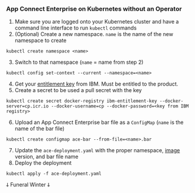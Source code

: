 ### App Connect Enterprise on Kubernetes without an Operator

1. Make sure you are logged onto your Kubernetes cluster and have a command line interface to run `kubectl` commands
2. (Optional) Create a new namespace.  `name` is the name of the new namespace to create
```
kubectl create namespace <name>
```
3. Switch to that namespace (`name` = name from step 2)
```
kubectl config set-context --current --namespace=<name>
```
4. Get your [entitlement key](https://myibm.ibm.com/products-services/containerlibrary) from IBM.  Must be entitled to the product.
5. Create a secret to be used a pull secret with the key
```
kubectl create secret docker-registry ibm-entitlement-key --docker-server=cp.icr.io --docker-username=cp --docker-password=<key from IBM registry>
```
6. Upload an App Connect Enterprise bar file as a `ConfigMap` (`name` is the name of the bar file)
```
kubectl create configmap ace-bar --from-file=<name>.bar
```
7. Update the `ace-deployment.yaml` with the proper namespace, [image](https://www.ibm.com/docs/en/app-connect/12.0?topic=cacerid-building-sample-supported-app-connect-enterprise-image-using-docker) version, and bar file name
8. Deploy the deployment
```
kubectl apply -f ace-deployment.yaml
```



𐕣 Funeral Winter 𐕣
